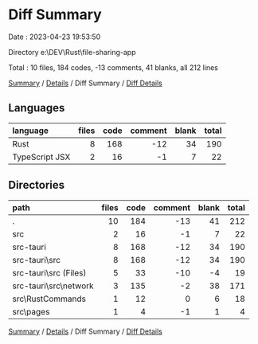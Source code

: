 # Diff Summary

Date : 2023-04-23 19:53:50

Directory e:\\DEV\\Rust\\file-sharing-app

Total : 10 files,  184 codes, -13 comments, 41 blanks, all 212 lines

[Summary](results.md) / [Details](details.md) / Diff Summary / [Diff Details](diff-details.md)

## Languages
| language | files | code | comment | blank | total |
| :--- | ---: | ---: | ---: | ---: | ---: |
| Rust | 8 | 168 | -12 | 34 | 190 |
| TypeScript JSX | 2 | 16 | -1 | 7 | 22 |

## Directories
| path | files | code | comment | blank | total |
| :--- | ---: | ---: | ---: | ---: | ---: |
| . | 10 | 184 | -13 | 41 | 212 |
| src | 2 | 16 | -1 | 7 | 22 |
| src-tauri | 8 | 168 | -12 | 34 | 190 |
| src-tauri\\src | 8 | 168 | -12 | 34 | 190 |
| src-tauri\\src (Files) | 5 | 33 | -10 | -4 | 19 |
| src-tauri\\src\\network | 3 | 135 | -2 | 38 | 171 |
| src\\RustCommands | 1 | 12 | 0 | 6 | 18 |
| src\\pages | 1 | 4 | -1 | 1 | 4 |

[Summary](results.md) / [Details](details.md) / Diff Summary / [Diff Details](diff-details.md)
